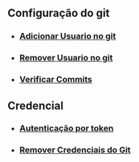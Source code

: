 ## Configuração do git
- ### <a href="https://github.com/gladsonsimoes/git/blob/main/guias/arquives/adicionar_usuario.md"> Adicionar Usuario no git </a> <br>
- ### <a href="https://github.com/gladsonsimoes/git/blob/main/guias/arquives/remover_usuario.md"> Remover Usuario no git</a> <br>
- ### <a href="https://docs.github.com/pt/authentication/managing-commit-signature-verification/signing-commits"> Verificar Commits </a>

## Credencial

- ### <a href="https://www.alura.com.br/artigos/nova-exigencia-do-git-de-autenticacao-por-token-o-que-e-o-que-devo-fazer"> Autenticação por token </a><br>
- ### <a href="https://horadecodar.com.br/como-remover-as-credenciais-do-git/"> Remover Credenciais do Git </a> <br>


